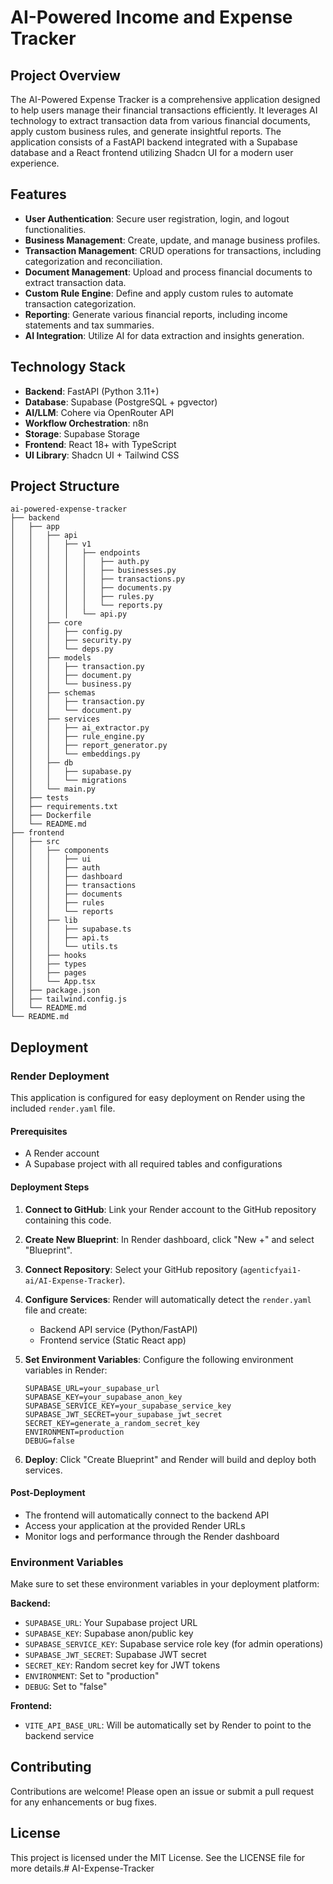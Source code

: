 # AI-Powered Income and Expense Tracker

## Project Overview
The AI-Powered Expense Tracker is a comprehensive application designed to help users manage their financial transactions efficiently. It leverages AI technology to extract transaction data from various financial documents, apply custom business rules, and generate insightful reports. The application consists of a FastAPI backend integrated with a Supabase database and a React frontend utilizing Shadcn UI for a modern user experience.

## Features
- **User Authentication**: Secure user registration, login, and logout functionalities.
- **Business Management**: Create, update, and manage business profiles.
- **Transaction Management**: CRUD operations for transactions, including categorization and reconciliation.
- **Document Management**: Upload and process financial documents to extract transaction data.
- **Custom Rule Engine**: Define and apply custom rules to automate transaction categorization.
- **Reporting**: Generate various financial reports, including income statements and tax summaries.
- **AI Integration**: Utilize AI for data extraction and insights generation.

## Technology Stack
- **Backend**: FastAPI (Python 3.11+)
- **Database**: Supabase (PostgreSQL + pgvector)
- **AI/LLM**: Cohere via OpenRouter API
- **Workflow Orchestration**: n8n
- **Storage**: Supabase Storage
- **Frontend**: React 18+ with TypeScript
- **UI Library**: Shadcn UI + Tailwind CSS

## Project Structure
```
ai-powered-expense-tracker
├── backend
│   ├── app
│   │   ├── api
│   │   │   ├── v1
│   │   │   │   ├── endpoints
│   │   │   │   │   ├── auth.py
│   │   │   │   │   ├── businesses.py
│   │   │   │   │   ├── transactions.py
│   │   │   │   │   ├── documents.py
│   │   │   │   │   ├── rules.py
│   │   │   │   │   └── reports.py
│   │   │   │   └── api.py
│   │   ├── core
│   │   │   ├── config.py
│   │   │   ├── security.py
│   │   │   └── deps.py
│   │   ├── models
│   │   │   ├── transaction.py
│   │   │   ├── document.py
│   │   │   └── business.py
│   │   ├── schemas
│   │   │   ├── transaction.py
│   │   │   └── document.py
│   │   ├── services
│   │   │   ├── ai_extractor.py
│   │   │   ├── rule_engine.py
│   │   │   ├── report_generator.py
│   │   │   └── embeddings.py
│   │   ├── db
│   │   │   ├── supabase.py
│   │   │   └── migrations
│   │   └── main.py
│   ├── tests
│   ├── requirements.txt
│   ├── Dockerfile
│   └── README.md
├── frontend
│   ├── src
│   │   ├── components
│   │   │   ├── ui
│   │   │   ├── auth
│   │   │   ├── dashboard
│   │   │   ├── transactions
│   │   │   ├── documents
│   │   │   ├── rules
│   │   │   └── reports
│   │   ├── lib
│   │   │   ├── supabase.ts
│   │   │   ├── api.ts
│   │   │   └── utils.ts
│   │   ├── hooks
│   │   ├── types
│   │   ├── pages
│   │   └── App.tsx
│   ├── package.json
│   ├── tailwind.config.js
│   └── README.md
└── README.md
```

## Deployment

### Render Deployment
This application is configured for easy deployment on Render using the included `render.yaml` file.

#### Prerequisites
- A Render account
- A Supabase project with all required tables and configurations

#### Deployment Steps
1. **Connect to GitHub**: Link your Render account to the GitHub repository containing this code.

2. **Create New Blueprint**: In Render dashboard, click "New +" and select "Blueprint".

3. **Connect Repository**: Select your GitHub repository (`agenticfyai1-ai/AI-Expense-Tracker`).

4. **Configure Services**: Render will automatically detect the `render.yaml` file and create:
   - Backend API service (Python/FastAPI)
   - Frontend service (Static React app)

5. **Set Environment Variables**: Configure the following environment variables in Render:
   ```
   SUPABASE_URL=your_supabase_url
   SUPABASE_KEY=your_supabase_anon_key
   SUPABASE_SERVICE_KEY=your_supabase_service_key
   SUPABASE_JWT_SECRET=your_supabase_jwt_secret
   SECRET_KEY=generate_a_random_secret_key
   ENVIRONMENT=production
   DEBUG=false
   ```

6. **Deploy**: Click "Create Blueprint" and Render will build and deploy both services.

#### Post-Deployment
- The frontend will automatically connect to the backend API
- Access your application at the provided Render URLs
- Monitor logs and performance through the Render dashboard

### Environment Variables
Make sure to set these environment variables in your deployment platform:

**Backend:**
- `SUPABASE_URL`: Your Supabase project URL
- `SUPABASE_KEY`: Supabase anon/public key
- `SUPABASE_SERVICE_KEY`: Supabase service role key (for admin operations)
- `SUPABASE_JWT_SECRET`: Supabase JWT secret
- `SECRET_KEY`: Random secret key for JWT tokens
- `ENVIRONMENT`: Set to "production"
- `DEBUG`: Set to "false"

**Frontend:**
- `VITE_API_BASE_URL`: Will be automatically set by Render to point to the backend service

## Contributing
Contributions are welcome! Please open an issue or submit a pull request for any enhancements or bug fixes.

## License
This project is licensed under the MIT License. See the LICENSE file for more details.#   A I - E x p e n s e - T r a c k e r  
 
